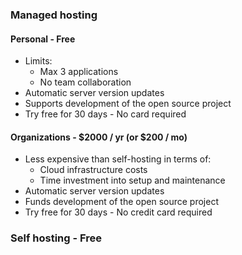 ### Managed hosting

#### Personal - Free

- Limits:
  - Max 3 applications
  - No team collaboration
- Automatic server version updates
- Supports development of the open source project
- Try free for 30 days - No card required

#### Organizations - $2000 / yr (or $200 / mo)

- Less expensive than self-hosting in terms of:
  - Cloud infrastructure costs
  - Time investment into setup and maintenance
- Automatic server version updates
- Funds development of the open source project
- Try free for 30 days - No credit card required

### Self hosting - Free
